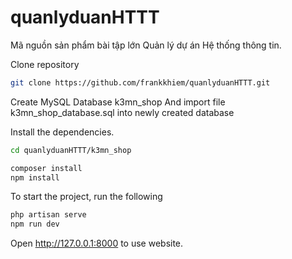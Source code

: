 # quanlyduanHTTT
Mã nguồn sản phẩm bài tập lớn Quản lý dự án Hệ thống thông tin.

Clone repository

```bash
git clone https://github.com/frankkhiem/quanlyduanHTTT.git
```

Create MySQL Database k3mn_shop And import file k3mn_shop_database.sql into newly created database

Install the dependencies.

```bash
cd quanlyduanHTTT/k3mn_shop

composer install
npm install
```

To start the project, run the following

```bash
php artisan serve
npm run dev
```

Open http://127.0.0.1:8000 to use website.